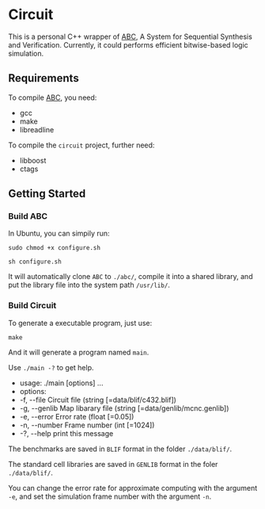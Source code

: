 # Circuit
This is a personal C++ wrapper of [ABC](https://people.eecs.berkeley.edu/~alanmi/abc/),
A System for Sequential Synthesis and Verification.
Currently, it could performs efficient bitwise-based logic simulation.

## Requirements
To compile [ABC](https://github.com/berkeley-abc/abc), you need:
- gcc
- make
- libreadline

To compile the `circuit` project, further need:
- libboost
- ctags

## Getting Started
### Build ABC
In Ubuntu, you can simpily run:
```
sudo chmod +x configure.sh
```
```
sh configure.sh
```
It will automatically clone `ABC` to `./abc/`,
compile it into a shared library,
and put the library file into the system path `/usr/lib/`.

### Build Circuit
To generate a executable program, just use:
```
make
```
And it will generate a program named `main`.

Use `./main -?` to get help.
- usage: ./main [options] ...
- options:
-   -f, --file      Circuit file (string [=data/blif/c432.blif])
-   -g, --genlib    Map libarary file (string [=data/genlib/mcnc.genlib])
-   -e, --error     Error rate (float [=0.05])
-   -n, --number    Frame number (int [=1024])
-   -?, --help      print this message

The benchmarks are saved in `BLIF` format in the folder `./data/blif/`.

The standard cell libraries are saved in `GENLIB` format in the foler `./data/blif/`.

You can change the error rate for approximate computing with the argument `-e`,
and set the simulation frame number with the argument `-n`.
